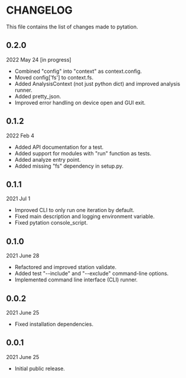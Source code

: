 
# CHANGELOG

This file contains the list of changes made to pytation.


## 0.2.0

2022 May 24  [in progress]

* Combined "config" into "context" as context.config.
* Moved config['fs'] to context.fs.
* Added AnalysisContext (not just python dict) and improved analysis runner.
* Added pretty_json.
* Improved error handling on device open and GUI exit.


## 0.1.2

2022 Feb 4

* Added API documentation for a test.
* Added support for modules with "run" function as tests.
* Added analyze entry point.
* Added missing "fs" dependency in setup.py.


## 0.1.1

2021 Jul 1

*   Improved CLI to only run one iteration by default.
*   Fixed main description and logging environment variable.
*   Fixed pytation console_script.


## 0.1.0

2021 June 28

*   Refactored and improved station validate.
*   Added test "--include" and "--exclude" command-line options.
*   Implemented command line interface (CLI) runner.


## 0.0.2

2021 June 25

*   Fixed installation dependencies.


## 0.0.1

2021 June 25

*   Initial public release.
